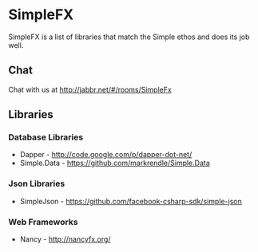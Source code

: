 # SimpleFX

SimpleFX is a list of libraries that match the Simple ethos and does its job well.

## Chat

Chat with us at http://jabbr.net/#/rooms/SimpleFx

## Libraries

### Database Libraries

* Dapper - http://code.google.com/p/dapper-dot-net/
* Simple.Data - https://github.com/markrendle/Simple.Data

### Json Libraries

* SimpleJson - https://github.com/facebook-csharp-sdk/simple-json

### Web Frameworks

* Nancy - http://nancyfx.org/

